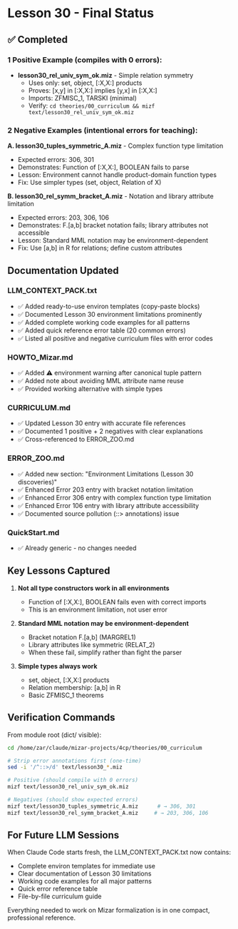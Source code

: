 # Lesson 30 - Final Status

## ✅ Completed

### 1 Positive Example (compiles with 0 errors):
- **lesson30_rel_univ_sym_ok.miz** - Simple relation symmetry
  - Uses only: set, object, [:X,X:] products
  - Proves: [x,y] in [:X,X:] implies [y,x] in [:X,X:]
  - Imports: ZFMISC_1, TARSKI (minimal)
  - Verify: `cd theories/00_curriculum && mizf text/lesson30_rel_univ_sym_ok.miz`

### 2 Negative Examples (intentional errors for teaching):

**A. lesson30_tuples_symmetric_A.miz** - Complex function type limitation
- Expected errors: 306, 301
- Demonstrates: Function of [:X,X:], BOOLEAN fails to parse
- Lesson: Environment cannot handle product-domain function types
- Fix: Use simpler types (set, object, Relation of X)

**B. lesson30_rel_symm_bracket_A.miz** - Notation and library attribute limitation  
- Expected errors: 203, 306, 106
- Demonstrates: F.[a,b] bracket notation fails; library attributes not accessible
- Lesson: Standard MML notation may be environment-dependent
- Fix: Use [a,b] in R for relations; define custom attributes

## Documentation Updated

### LLM_CONTEXT_PACK.txt
- ✅ Added ready-to-use environ templates (copy-paste blocks)
- ✅ Documented Lesson 30 environment limitations prominently
- ✅ Added complete working code examples for all patterns
- ✅ Added quick reference error table (20 common errors)
- ✅ Listed all positive and negative curriculum files with error codes

### HOWTO_Mizar.md
- ✅ Added ⚠️ environment warning after canonical tuple pattern
- ✅ Added note about avoiding MML attribute name reuse
- ✅ Provided working alternative with simple types

### CURRICULUM.md
- ✅ Updated Lesson 30 entry with accurate file references
- ✅ Documented 1 positive + 2 negatives with clear explanations
- ✅ Cross-referenced to ERROR_ZOO.md

### ERROR_ZOO.md
- ✅ Added new section: "Environment Limitations (Lesson 30 discoveries)"
- ✅ Enhanced Error 203 entry with bracket notation limitation
- ✅ Enhanced Error 306 entry with complex function type limitation  
- ✅ Enhanced Error 106 entry with library attribute accessibility
- ✅ Documented source pollution (::> annotations) issue

### QuickStart.md
- ✅ Already generic - no changes needed

## Key Lessons Captured

1. **Not all type constructors work in all environments**
   - Function of [:X,X:], BOOLEAN fails even with correct imports
   - This is an environment limitation, not user error

2. **Standard MML notation may be environment-dependent**
   - Bracket notation F.[a,b] (MARGREL1)
   - Library attributes like symmetric (RELAT_2)
   - When these fail, simplify rather than fight the parser

3. **Simple types always work**
   - set, object, [:X,X:] products
   - Relation membership: [a,b] in R
   - Basic ZFMISC_1 theorems

## Verification Commands

From module root (dict/ visible):
```bash
cd /home/zar/claude/mizar-projects/4cp/theories/00_curriculum

# Strip error annotations first (one-time)
sed -i '/^::>/d' text/lesson30_*.miz

# Positive (should compile with 0 errors)
mizf text/lesson30_rel_univ_sym_ok.miz

# Negatives (should show expected errors)
mizf text/lesson30_tuples_symmetric_A.miz      # → 306, 301
mizf text/lesson30_rel_symm_bracket_A.miz     # → 203, 306, 106
```

## For Future LLM Sessions

When Claude Code starts fresh, the LLM_CONTEXT_PACK.txt now contains:
- Complete environ templates for immediate use
- Clear documentation of Lesson 30 limitations
- Working code examples for all major patterns
- Quick error reference table
- File-by-file curriculum guide

Everything needed to work on Mizar formalization is in one compact, professional reference.

